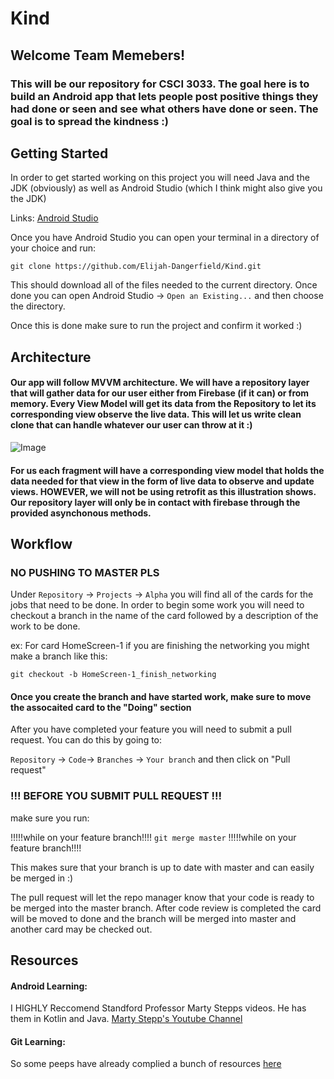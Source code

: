 # Kind

## Welcome Team Memebers!

### This will be our repository for CSCI 3033. The goal here is to build an Android app that lets people post positive things they had done or seen and see what others have done or seen. The goal is to spread the kindness :)

[](https://firebasestorage.googleapis.com/v0/b/kind-af233.appspot.com/o/Screen%20Shot%202019-10-12%20at%202.30.39%20PM.png?alt=media&token=5a45c3e1-5435-4491-9942-0dc1b701a3f8)
[](https://firebasestorage.googleapis.com/v0/b/kind-af233.appspot.com/o/Screen%20Shot%202019-10-12%20at%202.35.40%20PM.png?alt=media&token=448c7205-b829-4f73-bc99-fb907b888d9d)
[](https://firebasestorage.googleapis.com/v0/b/kind-af233.appspot.com/o/Screen%20Shot%202019-10-12%20at%202.35.49%20PM.png?alt=media&token=40ac080c-7b82-4444-90a1-5769f32a6c79)


## Getting Started
In order to get started working on this project you will need Java and the JDK (obviously) as well as Android Studio (which I think might also give you the JDK)

Links: [Android Studio](https://developer.android.com/studio)

Once you have Android Studio you can open your terminal in a directory of your choice and run:

`git clone https://github.com/Elijah-Dangerfield/Kind.git`

This should download all of the files needed to the current directory. Once done you can open Android Studio -> `Open an Existing...` and then choose the directory. 

Once this is done make sure to run the project and confirm it worked :)

## Architecture 
#### Our app will follow MVVM architecture. We will have a repository layer that will gather data for our user either from Firebase (if it can) or from memory. Every View Model will get its data from the Repository to let its corresponding view observe the live data. This will let us write clean clone that can handle whatever our user can throw at it :)

![Image](https://miro.medium.com/max/1200/1*Tt_OwtZJ993YzswuRyPQiA.png)

#### For us each fragment will have a corresponding view model that holds the data needed for that view in the form of live data to observe and update views. HOWEVER, we will not be using retrofit as this illustration shows. Our repository layer will only be in contact with firebase through the provided asynchonous methods. 


## Workflow

### NO PUSHING TO MASTER PLS

Under `Repository` -> `Projects` -> `Alpha` you will find all of the cards for the jobs that need to be done. In order to begin 
some work you will need to checkout a branch in the name of the card followed by a description of the work to be done. 

ex: For card HomeScreen-1  if you are finishing the networking you might make a branch like this: <br />

`git checkout -b HomeScreen-1_finish_networking`

#### Once you create the branch and have started work, make sure to move the assocaited card to the "Doing" section

After you have completed your feature you will need to submit a pull request. You can do this by going to: <br />

`Repository` -> `Code`-> `Branches` -> `Your branch` and then click on "Pull request"

### !!!  BEFORE YOU SUBMIT PULL REQUEST  !!!
make sure you run:

 !!!!!while on your feature branch!!!!       `git merge master`       !!!!!while on your feature branch!!!! <br />

This makes sure that your branch is up to date with master and can easily be merged in :)

The pull request will let the repo manager know that 
your code is ready to be merged into the master branch. After code review is completed the card will be moved to done and the branch will be merged into master and another card may be checked out. 


## Resources
#### Android Learning:
I HIGHLY Reccomend Standford Professor Marty Stepps videos. He has them in Kotlin and Java.
[Marty Stepp's Youtube Channel](https://www.youtube.com/user/martystepp/videos)

#### Git Learning:
So some peeps have already complied a bunch of resources [here](https://try.github.io)
